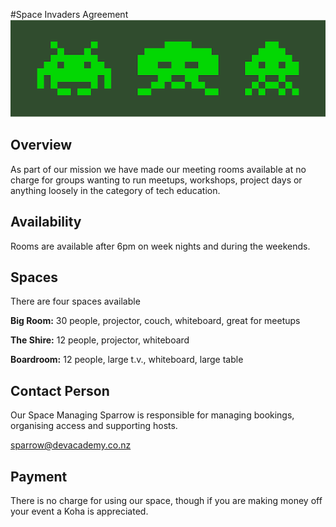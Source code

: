 #Space Invaders Agreement
![Space Invaders](./space-invaders.png)

## Overview
As part of our mission we have made our meeting rooms available at no charge for groups wanting to run meetups, workshops, project days or anything loosely in the category of tech education.

## Availability
Rooms are available after 6pm on week nights and during the weekends.

## Spaces
There are four spaces available

**Big Room:**
30 people, projector, couch, whiteboard, great for meetups

**The Shire:**
12 people, projector, whiteboard

**Boardroom:**
12 people, large t.v., whiteboard, large table

## Contact Person
Our Space Managing Sparrow is responsible for managing bookings, organising access and supporting hosts.

[sparrow@devacademy.co.nz](mailto://sparrow@devacademy.co.nz)


## Payment
There is no charge for using our space, though if you are making money off your event a Koha is appreciated.